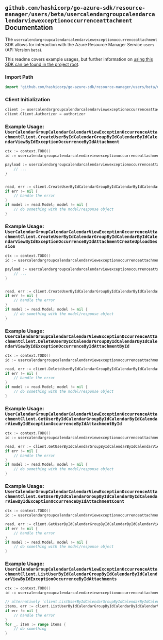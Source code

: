 
## `github.com/hashicorp/go-azure-sdk/resource-manager/users/beta/usercalendargroupcalendarcalendarviewexceptionoccurrenceattachment` Documentation

The `usercalendargroupcalendarcalendarviewexceptionoccurrenceattachment` SDK allows for interaction with the Azure Resource Manager Service `users` (API Version `beta`).

This readme covers example usages, but further information on [using this SDK can be found in the project root](https://github.com/hashicorp/go-azure-sdk/tree/main/docs).

### Import Path

```go
import "github.com/hashicorp/go-azure-sdk/resource-manager/users/beta/usercalendargroupcalendarcalendarviewexceptionoccurrenceattachment"
```


### Client Initialization

```go
client := usercalendargroupcalendarcalendarviewexceptionoccurrenceattachment.NewUserCalendarGroupCalendarCalendarViewExceptionOccurrenceAttachmentClientWithBaseURI("https://management.azure.com")
client.Client.Authorizer = authorizer
```


### Example Usage: `UserCalendarGroupCalendarCalendarViewExceptionOccurrenceAttachmentClient.CreateUserByIdCalendarGroupByIdCalendarByIdCalendarViewByIdExceptionOccurrenceByIdAttachment`

```go
ctx := context.TODO()
id := usercalendargroupcalendarcalendarviewexceptionoccurrenceattachment.NewUserCalendarGroupCalendarCalendarViewExceptionOccurrenceID("userIdValue", "calendarGroupIdValue", "calendarIdValue", "eventIdValue", "eventId1Value")

payload := usercalendargroupcalendarcalendarviewexceptionoccurrenceattachment.Attachment{
	// ...
}


read, err := client.CreateUserByIdCalendarGroupByIdCalendarByIdCalendarViewByIdExceptionOccurrenceByIdAttachment(ctx, id, payload)
if err != nil {
	// handle the error
}
if model := read.Model; model != nil {
	// do something with the model/response object
}
```


### Example Usage: `UserCalendarGroupCalendarCalendarViewExceptionOccurrenceAttachmentClient.CreateUserByIdCalendarGroupByIdCalendarByIdCalendarViewByIdExceptionOccurrenceByIdAttachmentCreateUploadSession`

```go
ctx := context.TODO()
id := usercalendargroupcalendarcalendarviewexceptionoccurrenceattachment.NewUserCalendarGroupCalendarCalendarViewExceptionOccurrenceID("userIdValue", "calendarGroupIdValue", "calendarIdValue", "eventIdValue", "eventId1Value")

payload := usercalendargroupcalendarcalendarviewexceptionoccurrenceattachment.CreateUserByIdCalendarGroupByIdCalendarByIdCalendarViewByIdExceptionOccurrenceByIdAttachmentCreateUploadSessionRequest{
	// ...
}


read, err := client.CreateUserByIdCalendarGroupByIdCalendarByIdCalendarViewByIdExceptionOccurrenceByIdAttachmentCreateUploadSession(ctx, id, payload)
if err != nil {
	// handle the error
}
if model := read.Model; model != nil {
	// do something with the model/response object
}
```


### Example Usage: `UserCalendarGroupCalendarCalendarViewExceptionOccurrenceAttachmentClient.DeleteUserByIdCalendarGroupByIdCalendarByIdCalendarViewByIdExceptionOccurrenceByIdAttachmentById`

```go
ctx := context.TODO()
id := usercalendargroupcalendarcalendarviewexceptionoccurrenceattachment.NewUserCalendarGroupCalendarCalendarViewExceptionOccurrenceAttachmentID("userIdValue", "calendarGroupIdValue", "calendarIdValue", "eventIdValue", "eventId1Value", "attachmentIdValue")

read, err := client.DeleteUserByIdCalendarGroupByIdCalendarByIdCalendarViewByIdExceptionOccurrenceByIdAttachmentById(ctx, id)
if err != nil {
	// handle the error
}
if model := read.Model; model != nil {
	// do something with the model/response object
}
```


### Example Usage: `UserCalendarGroupCalendarCalendarViewExceptionOccurrenceAttachmentClient.GetUserByIdCalendarGroupByIdCalendarByIdCalendarViewByIdExceptionOccurrenceByIdAttachmentById`

```go
ctx := context.TODO()
id := usercalendargroupcalendarcalendarviewexceptionoccurrenceattachment.NewUserCalendarGroupCalendarCalendarViewExceptionOccurrenceAttachmentID("userIdValue", "calendarGroupIdValue", "calendarIdValue", "eventIdValue", "eventId1Value", "attachmentIdValue")

read, err := client.GetUserByIdCalendarGroupByIdCalendarByIdCalendarViewByIdExceptionOccurrenceByIdAttachmentById(ctx, id)
if err != nil {
	// handle the error
}
if model := read.Model; model != nil {
	// do something with the model/response object
}
```


### Example Usage: `UserCalendarGroupCalendarCalendarViewExceptionOccurrenceAttachmentClient.GetUserByIdCalendarGroupByIdCalendarByIdCalendarViewByIdExceptionOccurrenceByIdAttachmentCount`

```go
ctx := context.TODO()
id := usercalendargroupcalendarcalendarviewexceptionoccurrenceattachment.NewUserCalendarGroupCalendarCalendarViewExceptionOccurrenceID("userIdValue", "calendarGroupIdValue", "calendarIdValue", "eventIdValue", "eventId1Value")

read, err := client.GetUserByIdCalendarGroupByIdCalendarByIdCalendarViewByIdExceptionOccurrenceByIdAttachmentCount(ctx, id)
if err != nil {
	// handle the error
}
if model := read.Model; model != nil {
	// do something with the model/response object
}
```


### Example Usage: `UserCalendarGroupCalendarCalendarViewExceptionOccurrenceAttachmentClient.ListUserByIdCalendarGroupByIdCalendarByIdCalendarViewByIdExceptionOccurrenceByIdAttachments`

```go
ctx := context.TODO()
id := usercalendargroupcalendarcalendarviewexceptionoccurrenceattachment.NewUserCalendarGroupCalendarCalendarViewExceptionOccurrenceID("userIdValue", "calendarGroupIdValue", "calendarIdValue", "eventIdValue", "eventId1Value")

// alternatively `client.ListUserByIdCalendarGroupByIdCalendarByIdCalendarViewByIdExceptionOccurrenceByIdAttachments(ctx, id)` can be used to do batched pagination
items, err := client.ListUserByIdCalendarGroupByIdCalendarByIdCalendarViewByIdExceptionOccurrenceByIdAttachmentsComplete(ctx, id)
if err != nil {
	// handle the error
}
for _, item := range items {
	// do something
}
```
